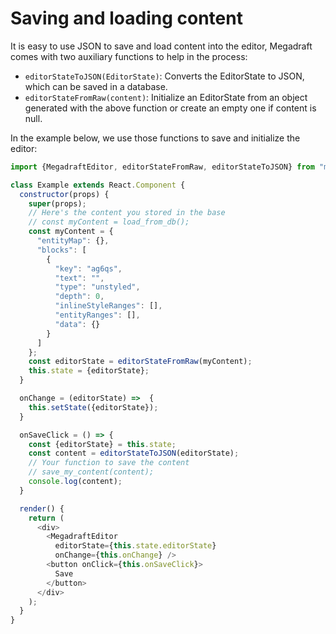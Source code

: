 # Saving and loading content

It is easy to use JSON to save and load content into the editor, Megadraft
comes with two auxiliary functions to help in the process:

- `editorStateToJSON(EditorState)`: Converts the EditorState to JSON, which can
  be saved in a database.
- `editorStateFromRaw(content)`: Initialize an EditorState from an object
  generated with the above function or create an empty one if content is null.

In the example below, we use those functions to save and initialize the editor:

```js
import {MegadraftEditor, editorStateFromRaw, editorStateToJSON} from "megadraft";

class Example extends React.Component {
  constructor(props) {
    super(props);
    // Here's the content you stored in the base
    // const myContent = load_from_db();
    const myContent = {
      "entityMap": {},
      "blocks": [
        {
          "key": "ag6qs",
          "text": "",
          "type": "unstyled",
          "depth": 0,
          "inlineStyleRanges": [],
          "entityRanges": [],
          "data": {}
        }
      ]
    };
    const editorState = editorStateFromRaw(myContent);
    this.state = {editorState};
  }

  onChange = (editorState) =>  {
    this.setState({editorState});
  }

  onSaveClick = () => {
    const {editorState} = this.state;
    const content = editorStateToJSON(editorState);
    // Your function to save the content
    // save_my_content(content);
    console.log(content);
  }

  render() {
    return (
      <div>
        <MegadraftEditor
          editorState={this.state.editorState}
          onChange={this.onChange} />
        <button onClick={this.onSaveClick}>
          Save
        </button>
      </div>
    );
  }
}

```
